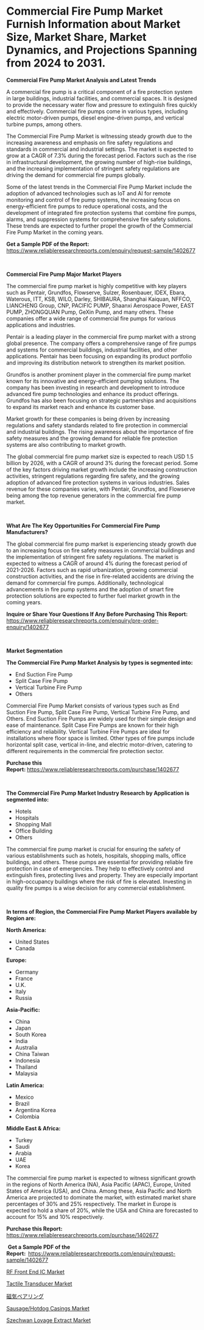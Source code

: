 <p><h1>Commercial Fire Pump Market Furnish Information about Market Size, Market Share, Market Dynamics, and Projections Spanning from 2024 to 2031.</h1></p><p><strong>Commercial Fire Pump Market Analysis and Latest Trends</strong></p>
<p><p>A commercial fire pump is a critical component of a fire protection system in large buildings, industrial facilities, and commercial spaces. It is designed to provide the necessary water flow and pressure to extinguish fires quickly and effectively. Commercial fire pumps come in various types, including electric motor-driven pumps, diesel engine-driven pumps, and vertical turbine pumps, among others.</p><p>The Commercial Fire Pump Market is witnessing steady growth due to the increasing awareness and emphasis on fire safety regulations and standards in commercial and industrial settings. The market is expected to grow at a CAGR of 7.3% during the forecast period. Factors such as the rise in infrastructural development, the growing number of high-rise buildings, and the increasing implementation of stringent safety regulations are driving the demand for commercial fire pumps globally.</p><p>Some of the latest trends in the Commercial Fire Pump Market include the adoption of advanced technologies such as IoT and AI for remote monitoring and control of fire pump systems, the increasing focus on energy-efficient fire pumps to reduce operational costs, and the development of integrated fire protection systems that combine fire pumps, alarms, and suppression systems for comprehensive fire safety solutions. These trends are expected to further propel the growth of the Commercial Fire Pump Market in the coming years.</p></p>
<p><strong>Get a Sample PDF of the Report:&nbsp;</strong> <a href="https://www.reliableresearchreports.com/enquiry/request-sample/1402677">https://www.reliableresearchreports.com/enquiry/request-sample/1402677</a></p>
<p>&nbsp;</p>
<p><strong>Commercial Fire Pump Major Market Players</strong></p>
<p><p>The commercial fire pump market is highly competitive with key players such as Pentair, Grundfos, Flowserve, Sulzer, Rosenbauer, IDEX, Ebara, Waterous, ITT, KSB, WILO, Darley, SHIBAURA, Shanghai Kaiquan, NFFCO, LIANCHENG Group, CNP, PACIFIC PUMP, Shaanxi Aerospace Power, EAST PUMP, ZHONGQUAN Pump, GeXin Pump, and many others. These companies offer a wide range of commercial fire pumps for various applications and industries.</p><p>Pentair is a leading player in the commercial fire pump market with a strong global presence. The company offers a comprehensive range of fire pumps and systems for commercial buildings, industrial facilities, and other applications. Pentair has been focusing on expanding its product portfolio and improving its distribution network to strengthen its market position.</p><p>Grundfos is another prominent player in the commercial fire pump market known for its innovative and energy-efficient pumping solutions. The company has been investing in research and development to introduce advanced fire pump technologies and enhance its product offerings. Grundfos has also been focusing on strategic partnerships and acquisitions to expand its market reach and enhance its customer base.</p><p>Market growth for these companies is being driven by increasing regulations and safety standards related to fire protection in commercial and industrial buildings. The rising awareness about the importance of fire safety measures and the growing demand for reliable fire protection systems are also contributing to market growth.</p><p>The global commercial fire pump market size is expected to reach USD 1.5 billion by 2026, with a CAGR of around 3% during the forecast period. Some of the key factors driving market growth include the increasing construction activities, stringent regulations regarding fire safety, and the growing adoption of advanced fire protection systems in various industries. Sales revenue for these companies varies, with Pentair, Grundfos, and Flowserve being among the top revenue generators in the commercial fire pump market.</p></p>
<p>&nbsp;</p>
<p><strong>What Are The Key Opportunities For Commercial Fire Pump Manufacturers?</strong></p>
<p><p>The global commercial fire pump market is experiencing steady growth due to an increasing focus on fire safety measures in commercial buildings and the implementation of stringent fire safety regulations. The market is expected to witness a CAGR of around 4% during the forecast period of 2021-2026. Factors such as rapid urbanization, growing commercial construction activities, and the rise in fire-related accidents are driving the demand for commercial fire pumps. Additionally, technological advancements in fire pump systems and the adoption of smart fire protection solutions are expected to further fuel market growth in the coming years.</p></p>
<p><strong>Inquire or Share Your Questions If Any Before Purchasing This Report:</strong> <a href="https://www.reliableresearchreports.com/enquiry/pre-order-enquiry/1402677">https://www.reliableresearchreports.com/enquiry/pre-order-enquiry/1402677</a></p>
<p>&nbsp;</p>
<p><strong>Market Segmentation</strong></p>
<p><strong>The Commercial Fire Pump Market Analysis by types is segmented into:</strong></p>
<p><ul><li>End Suction Fire Pump</li><li>Split Case Fire Pump</li><li>Vertical Turbine Fire Pump</li><li>Others</li></ul></p>
<p><p>Commercial Fire Pump Market consists of various types such as End Suction Fire Pump, Split Case Fire Pump, Vertical Turbine Fire Pump, and Others. End Suction Fire Pumps are widely used for their simple design and ease of maintenance. Split Case Fire Pumps are known for their high efficiency and reliability. Vertical Turbine Fire Pumps are ideal for installations where floor space is limited. Other types of fire pumps include horizontal split case, vertical in-line, and electric motor-driven, catering to different requirements in the commercial fire protection sector.</p></p>
<p><strong>Purchase this Report:&nbsp;</strong><a href="https://www.reliableresearchreports.com/purchase/1402677">https://www.reliableresearchreports.com/purchase/1402677</a></p>
<p>&nbsp;</p>
<p><strong>The Commercial Fire Pump Market Industry Research by Application is segmented into:</strong></p>
<p><ul><li>Hotels</li><li>Hospitals</li><li>Shopping Mall</li><li>Office Building</li><li>Others</li></ul></p>
<p><p>The commercial fire pump market is crucial for ensuring the safety of various establishments such as hotels, hospitals, shopping malls, office buildings, and others. These pumps are essential for providing reliable fire protection in case of emergencies. They help to effectively control and extinguish fires, protecting lives and property. They are especially important in high-occupancy buildings where the risk of fire is elevated. Investing in quality fire pumps is a wise decision for any commercial establishment.</p></p>
<p>&nbsp;</p>
<p><strong>In terms of Region, the Commercial Fire Pump Market Players available by Region are:</strong></p>
<p>
    <p> <strong> North America: </strong>
        <ul>
            <li>United States</li>
            <li>Canada</li>
        </ul>
        </p> 
    <p> <strong> Europe: </strong>
        <ul>
            <li>Germany</li>
            <li>France</li>
            <li>U.K.</li>
            <li>Italy</li>
            <li>Russia</li>
        </ul>
        </p> 
    <p> <strong> Asia-Pacific: </strong>
        <ul>
            <li>China</li>
            <li>Japan</li>
            <li>South Korea</li>
            <li>India</li>
            <li>Australia</li>
            <li>China Taiwan</li>
            <li>Indonesia</li>
            <li>Thailand</li>
            <li>Malaysia</li>
        </ul>
        </p> 
    <p> <strong> Latin America: </strong>
        <ul>
            <li>Mexico</li>
            <li>Brazil</li>
            <li>Argentina Korea</li>
            <li>Colombia</li>
        </ul>
        </p> 
    <p> <strong> Middle East & Africa: </strong>
        <ul>
            <li>Turkey</li>
            <li>Saudi</li>
            <li>Arabia</li>
            <li>UAE</li>
            <li>Korea</li>
        </ul>
    </p>
    </p>
<p><p>The commercial fire pump market is expected to witness significant growth in the regions of North America (NA), Asia Pacific (APAC), Europe, United States of America (USA), and China. Among these, Asia Pacific and North America are projected to dominate the market, with estimated market share percentages of 30% and 25% respectively. The market in Europe is expected to hold a share of 20%, while the USA and China are forecasted to account for 15% and 10% respectively.</p></p>
<p><strong>Purchase this Report: </strong><a href="https://www.reliableresearchreports.com/purchase/1402677">https://www.reliableresearchreports.com/purchase/1402677</a></p>
<p>&nbsp;<strong>Get a Sample PDF of the Report:&nbsp;&nbsp;</strong><a href="https://www.reliableresearchreports.com/enquiry/request-sample/1402677">https://www.reliableresearchreports.com/enquiry/request-sample/1402677</a></p>
<p><strong></strong></p>
<p><p><a href="https://view.publitas.com/reportprime-1/rf-front-end-ic-market-offers-provide-insightful-data-for-the-time-period-from-2024-to-2031-and-also-provide-analysis-based-on-application-type-and-region/">RF Front End IC Market</a></p><p><a href="https://view.publitas.com/reportprime-1/tactile-transducer-market-provides-a-comprehensive-analysis-including-a-macro-overview-of-the-market-as-well-as-micro-details-such-as-market-size-and-competitive-landscape/">Tactile Transducer Market</a></p><p><a href="https://medium.com/@dashawnmoen/%E7%A3%81%E6%B0%97%E8%BB%B8%E5%8F%97%E5%B8%82%E5%A0%B4%E3%81%AF-%E5%B8%82%E5%A0%B4%E3%82%B7%E3%82%A7%E3%82%A2-%E3%82%B5%E3%82%A4%E3%82%BA-2031%E5%B9%B4%E3%81%BE%E3%81%A7%E3%81%AE%E4%BA%88%E6%B8%AC%E3%81%AB%E7%84%A6%E7%82%B9%E3%82%92%E5%BD%93%E3%81%A6%E3%81%A6%E3%81%84%E3%81%BE%E3%81%99-b29ecf7745bb">磁気ベアリング</a></p><p><a href="https://butternut-bug-553.notion.site/Sausage-Hotdog-Casings-Market-Size-Evaluating-its-Market-Trends-Growth-and-Projections-2024-203-61a400de242e4e6792e1818817e94a4f">Sausage/Hotdog Casings Market</a></p><p><a href="https://github.com/mahnoor2003/Market-Research-Report-List-3/blob/main/szechwan-lovage-extract-market.md">Szechwan Lovage Extract Market</a></p></p>